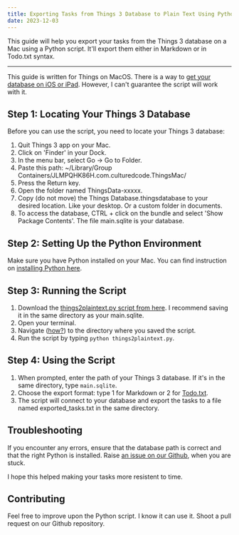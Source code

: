 ```yaml
---
title: Exporting Tasks from Things 3 Database to Plain Text Using Python
date: 2023-12-03
---
```


This guide will help you export your tasks from the Things 3 database on a Mac using a Python script. It'll export them either in Markdown or in Todo.txt syntax.

---

This guide is written for Things on MacOS. There is a way to [get your database on iOS or iPad](https://culturedcode.com/things/support/articles/2982272/#gqevu). However, I can't guarantee the script will work with it.

## Step 1: Locating Your Things 3 Database
Before you can use the script, you need to locate your Things 3 database:

1. Quit Things 3 app on your Mac.
2. Click on 'Finder' in your Dock.
3. In the menu bar, select Go → Go to Folder.
4. Paste this path: ~/Library/Group Containers/JLMPQHK86H.com.culturedcode.ThingsMac/
5. Press the Return key.
6. Open the folder named ThingsData-xxxxx.
7. Copy (do not move) the Things Database.thingsdatabase to your desired location. Like your desktop. Or a custom folder in documents.
8. To access the database, CTRL + click on the bundle and select 'Show Package Contents'. The file main.sqlite is your database.

## Step 2: Setting Up the Python Environment
Make sure you have Python installed on your Mac. You can find instruction on [installing Python here](https://docs.python.org/3/using/mac.html).

## Step 3: Running the Script
1. Download the [things2plaintext.py script from here](https://raw.githubusercontent.com/Geffreyvanderbos/plaintextjournal/main/src/assets/things2plaintext.py). I recommend saving it in the same directory as your main.sqlite.
2. Open your terminal.
3. Navigate ([how?](https://www.macworld.com/article/221277/command-line-navigating-files-folders-mac-terminal.html)) to the directory where you saved the script.
4. Run the script by typing `python things2plaintext.py`.

## Step 4: Using the Script
1. When prompted, enter the path of your Things 3 database. If it's in the same directory, type `main.sqlite`.
2. Choose the export format: type 1 for Markdown or 2 for [Todo.txt](https://todotxt.org/).
3. The script will connect to your database and export the tasks to a file named exported_tasks.txt in the same directory.

## Troubleshooting
If you encounter any errors, ensure that the database path is correct and that the right Python is installed. Raise [an issue on our Github](https://github.com/Geffreyvanderbos/plaintextjournal), when you are stuck.

I hope this helped making your tasks more resistent to time.

## Contributing
Feel free to improve upon the Python script. I know it can use it. Shoot a pull request on our Github repository.